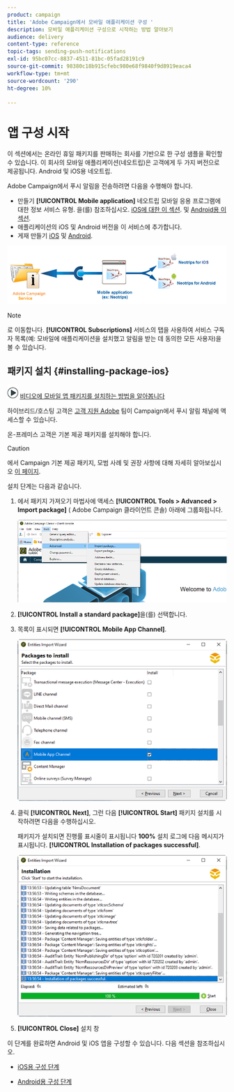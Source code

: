 ```yaml
---
product: campaign
title: 'Adobe Campaign에서 모바일 애플리케이션 구성 '
description: 모바일 애플리케이션 구성으로 시작하는 방법 알아보기
audience: delivery
content-type: reference
topic-tags: sending-push-notifications
exl-id: 95bc07cc-8837-4511-81bc-05fad28191c9
source-git-commit: 98380c18b915cfebc980e68f9840f9d8919eaca4
workflow-type: tm+mt
source-wordcount: '290'
ht-degree: 10%

---
```


# 앱 구성 시작

이 섹션에서는 온라인 휴일 패키지를 판매하는 회사를 기반으로 한 구성 샘플을 확인할 수 있습니다. 이 회사의 모바일 애플리케이션(네오트립)은 고객에게 두 가지 버전으로 제공됩니다. Android 및 iOS용 네오트립.

Adobe Campaign에서 푸시 알림을 전송하려면 다음을 수행해야 합니다.

* 만들기 **[!UICONTROL Mobile application]** 네오트립 모바일 응용 프로그램에 대한 정보 서비스 유형. 을(를) 참조하십시오. [iOS에 대한 이 섹션](configuring-the-mobile-application.md#configuring-ios-service). 및 [Android용 이 섹션](configuring-the-mobile-application-android.md#configuring-android-service).
* 애플리케이션의 iOS 및 Android 버전을 이 서비스에 추가합니다.
* 게재 만들기 [iOS](create-notifications-ios.md) 및 [Android](create-notifications-android.md).

![](assets/nmac_service_diagram.png)

>[!NOTE]
>
>로 이동합니다. **[!UICONTROL Subscriptions]** 서비스의 탭을 사용하여 서비스 구독자 목록(예: 모바일에 애플리케이션을 설치했고 알림을 받는 데 동의한 모든 사용자)을 볼 수 있습니다.

## 패키지 설치 {#installing-package-ios}

![](assets/do-not-localize/how-to-video.png) [비디오에 모바일 앱 패키지를 설치하는 방법을 알아봅니다](https://experienceleague.adobe.com/docs/campaign-classic-learn/tutorials/sending-messages/push-channel/installing-the-mobile-app-channel.html?lang=en#sending-messages)

하이브리드/호스팅 고객은 [고객 지원 Adobe](https://helpx.adobe.com/kr/enterprise/admin-guide.html/enterprise/using/support-for-experience-cloud.ug.html) 팀이 Campaign에서 푸시 알림 채널에 액세스할 수 있습니다.

온-프레미스 고객은 기본 제공 패키지를 설치해야 합니다.

>[!CAUTION]
>
>에서 Campaign 기본 제공 패키지, 모범 사례 및 권장 사항에 대해 자세히 알아보십시오 [이 페이지](../../installation/using/installing-campaign-standard-packages.md).

설치 단계는 다음과 같습니다.

1. 에서 패키지 가져오기 마법사에 액세스 **[!UICONTROL Tools > Advanced > Import package]** ( Adobe Campaign 클라이언트 콘솔) 아래에 그룹화됩니다.

   ![](assets/package_ios.png)

1. **[!UICONTROL Install a standard package]**&#x200B;을(를) 선택합니다.

1. 목록이 표시되면 **[!UICONTROL Mobile App Channel]**.

   ![](assets/package_ios_2.png)

1. 클릭 **[!UICONTROL Next]**, 그런 다음 **[!UICONTROL Start]** 패키지 설치를 시작하려면 다음을 수행하십시오.

   패키지가 설치되면 진행률 표시줄이 표시됩니다 **100%** 설치 로그에 다음 메시지가 표시됩니다. **[!UICONTROL Installation of packages successful]**.

   ![](assets/package_ios_3.png)

1. **[!UICONTROL Close]** 설치 창

이 단계를 완료하면 Android 및 iOS 앱을 구성할 수 있습니다.
다음 섹션을 참조하십시오.

* [iOS용 구성 단계](configuring-the-mobile-application.md)

* [Android용 구성 단계](configuring-the-mobile-application-android.md)
